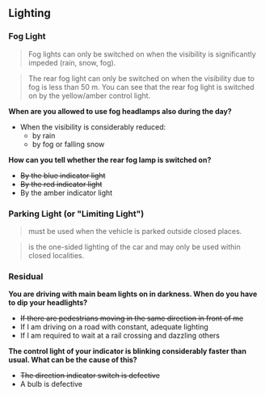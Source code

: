 ## Lighting

### Fog Light
> Fog lights can only be switched on when the visibility is significantly impeded (rain, snow, fog).

> The rear fog light can only be switched on when the visibility due to fog is less than 50 m.
You can see that the rear fog light is switched on by the yellow/amber control light.

**When are you allowed to use fog headlamps also during the day?**
- When the visibility is considerably reduced:
  - by rain
  - by fog or falling snow
  
**How can you tell whether the rear fog lamp is switched on?**
- ~~By the blue indicator light~~
- ~~By the red indicator light~~
- By the amber indicator light

### Parking Light (or "Limiting Light")
> must be used when the vehicle is parked outside closed places.

> is the one-sided lighting of the car and may only be used within closed localities.

### Residual

**You are driving with main beam lights on in darkness. When do you have to dip your headlights?**
- ~~If there are pedestrians moving in the same direction in front of me~~
- If I am driving on a road with constant, adequate lighting
- If I am required to wait at a rail crossing and dazzling others

**The control light of your indicator is blinking considerably faster than usual. What can be the cause of this?**
- ~~The direction indicator switch is defective~~
- A bulb is defective